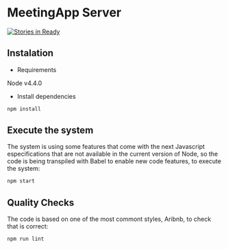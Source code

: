 # MeetingApp Server
[![Stories in Ready](https://badge.waffle.io/xlarsx/servermeetingapp.png?label=ready&title=Ready)](http://waffle.io/xlarsx/servermeetingapp)

## Instalation

+ Requirements

Node v4.4.0

+ Install dependencies

```bash
npm install
```

## Execute the system

The system is using some features that come with the next Javascript especifications that are not available in the current version of Node, so the code is being transpiled with Babel to enable new code features, to execute the system:

```bash
npm start
```

## Quality Checks

The code is based on one of the most commont styles, Aribnb, to check that is correct:

```bash
npm run lint
```
